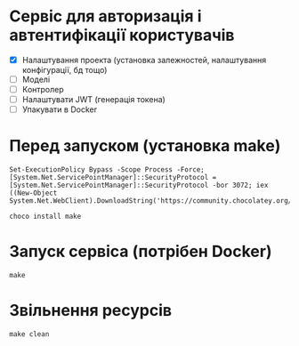 # Сервіс для авторизація і автентифікації користувачів
- [x] Налаштування проекта (установка залежностей, налаштування конфігурації, бд тощо) 
- [ ] Моделі
- [ ] Контролер
- [ ] Налаштувати JWT (генерація токена)
- [ ] Упакувати в Docker

# Перед запуском (установка make)
```pwsh
Set-ExecutionPolicy Bypass -Scope Process -Force; [System.Net.ServicePointManager]::SecurityProtocol = [System.Net.ServicePointManager]::SecurityProtocol -bor 3072; iex ((New-Object System.Net.WebClient).DownloadString('https://community.chocolatey.org/install.ps1'))
```
```pwsh
choco install make
```


# Запуск сервіса (потрібен Docker)
```pwsh
make
```

# Звільнення ресурсів
```pwsh
make clean
```
